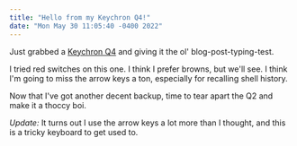 ```yaml
---
title: "Hello from my Keychron Q4!"
date: "Mon May 30 11:05:40 -0400 2022"
---
```


Just grabbed a [Keychron Q4][1] and giving it the ol' blog-post-typing-test.

I tried red switches on this one. I think I prefer browns, but we'll see. I
think I'm going to miss the arrow keys a ton, especially for recalling shell
history.

Now that I've got another decent backup, time to tear apart the Q2 and make it
a thoccy boi.

_Update:_ It turns out I use the arrow keys a lot more than I thought, and
this is a tricky keyboard to get used to.

[1]: https://www.keychron.com/products/keychron-q4-qmk-custom-mechanical-keyboard
